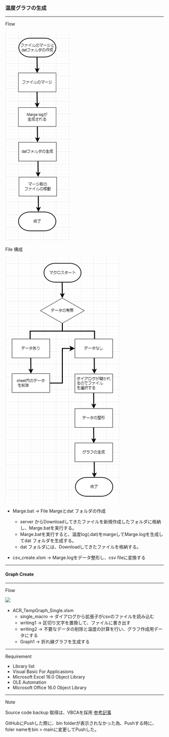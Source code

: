 ### 温度グラフの生成
---
Flow

<img src="https://github.com/TA1851/temp_graph/blob/main/img/marge.PNG">

File 構成

<img src="https://github.com/TA1851/temp_graph/blob/main/img/%E3%83%95%E3%83%AD%E3%83%BC.PNG">

* Marge.bat -> File Margeとdat フォルダの作成
  * server からDownloadしてきたファイルを新規作成したフォルダに格納し、Marge.batを実行する。
  * Marge.batを実行すると、温度log(.dat)をmargeしてMarge.logを生成してdat フォルダを生成する。
  * dat フォルダには、Downloadしてきたファイルを格納する。

* csv_create.xlsm -> Marge.logをデータ整形し、csv fileに変換する

---
#### Graph Create

---
Flow

<img src="https://github.com/TA1851/ACR_Single_TempGraph/blob/main/img/flow2.PNG">

* ACR_TempGraph_Single.xlsm
  * single_macro -> ダイアログから拡張子がcsvのファイルを読み込む
  * writing1 -> 区切り文字を置換して、ファイルに書き出す
  * writing2 -> 不要なデータの削除と温度の計算を行い、グラフ作成用データにする
  * Graph1 -> 折れ線グラフを生成する
  
---
Requirement

* Library list
* Visual Basic For Applicasions
* Microsoft Excel 16.0 Object Library
* OLE Automation
* Microsoft Office 16.0 Object Library

---
Note

Source code backup 取得は、VBCAを採用
[参考記事](https://tonari-it.com/vba-vbac-git/)

GitHubにPushした際に、bin folderが表示されなかった為、Pushする時に、foler nameをbin > mainに変更してPushした。

